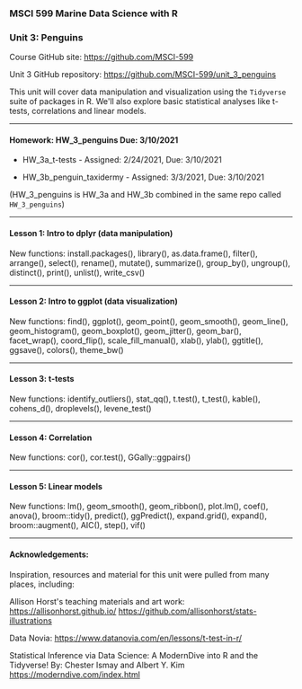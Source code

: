 ### MSCI 599 Marine Data Science with R
### Unit 3: Penguins

Course GitHub site: https://github.com/MSCI-599

Unit 3 GitHub repository: https://github.com/MSCI-599/unit_3_penguins

This unit will cover data manipulation and visualization using the `Tidyverse` suite of packages in R. We'll also explore basic statistical analyses like t-tests, correlations and linear models.

***

#### Homework: HW_3_penguins Due: 3/10/2021

-  HW_3a_t-tests - Assigned: 2/24/2021, Due: 3/10/2021

-  HW_3b_penguin_taxidermy - Assigned: 3/3/2021, Due: 3/10/2021

(HW_3_penguins is HW_3a and HW_3b combined in the same repo called `HW_3_penguins`)

***

#### Lesson 1: Intro to dplyr (data manipulation)

New functions: 
install.packages(), library(), as.data.frame(), filter(), arrange(), select(), rename(), mutate(), summarize(), group_by(), ungroup(), distinct(), print(), unlist(), write_csv()

***

#### Lesson 2: Intro to ggplot (data visualization)

New functions: 
find(), ggplot(), geom_point(), geom_smooth(), geom_line(), geom_histogram(), geom_boxplot(), geom_jitter(), geom_bar(), facet_wrap(), coord_flip(), scale_fill_manual(), xlab(), ylab(), ggtitle(), ggsave(), colors(), theme_bw()

***

#### Lesson 3: t-tests

New functions: 
identify_outliers(), stat_qq(), t.test(), t_test(), kable(), cohens_d(), droplevels(), levene_test()

***

#### Lesson 4: Correlation
New functions: 
cor(), cor.test(), GGally::ggpairs()

***

#### Lesson 5: Linear models

New functions: 
lm(), geom_smooth(), geom_ribbon(), plot.lm(), coef(), anova(), broom::tidy(), predict(), ggPredict(), expand.grid(), expand(), broom::augment(), AIC(), step(), vif()

***

#### Acknowledgements:

Inspiration, resources and material for this unit were pulled from many places, including:

Allison Horst's teaching materials and art work: 
https://allisonhorst.github.io/
https://github.com/allisonhorst/stats-illustrations

Data Novia: https://www.datanovia.com/en/lessons/t-test-in-r/

Statistical Inference via Data Science: A ModernDive into R and the Tidyverse!
By: Chester Ismay and Albert Y. Kim
https://moderndive.com/index.html

